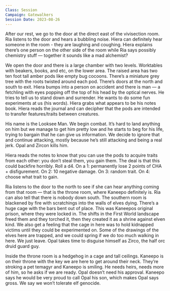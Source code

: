 ```yaml
---
Class: Session
Campaign: Gatewalkers
Session Date: 2023-08-26
---
```

After our rest, we go to the door at the direct east of the vivisection room. Ria listens to the door and hears a bubbling noise. Hiera can definitely hear someone in the room - they are laughing and coughing. Hiera explains there’s one person on the other side of the room while Ria says possibly chemistry stuff — together it sounds like a mad alchemist?

We open the door and there is a large chamber with two levels. Worktables with beakers, books, and etc, on the lower area. The raised area has two ten foot tall amber pods like empty bug cocoons. There’s a miniature grey tree with the roots twisted around each pod. There’s doors at the north and south to exit. Hiera bumps into a person on accident and there is man — a fetchling with eyes popping off the top of his head by the optical nerves. He tries to tell us to stand down and surrender. He wants to do some fun experiments at us (his words). Hiera grabs what appears to be his notes book. Hiera reads the journal and can decipher that the pods are intended to transfer features/traits between creatures.

His name is the Looksee Man. We begin combat. It’s hard to land anything on him but we manage to get him pretty low and he starts to beg for his life, trying to bargain that he can give us information. We decide to ignore that and continue attacking, mostly because he’s still attacking and being a real jerk. Opal and Zircon kills him.

Hiera reads the notes to know that you can use the pods to acquire traits from each other: you don’t steal them, you gain them. The deal is that this could backfire horribly. Roll a d4. On a 1: permanently lose 2 points of CHA + disfigurement. On 2: 10 negative damage. On 3: random trait. On 4: choose what trait to gain.

Ria listens to the door to the north to see if she can hear anything coming from that room — that is the throne room, where Kaneepo definitely is. Ria can also tell that there is nobody down south. The southern room is blackened by fire with scratchings into the walls of elves dying. There’s a huge cage with the bars bent out of place. This was Kaneepos original prison, where they were locked in. The shifts in the First World landscape freed them and they torched it, then they created it as a shrine against elven kind. We also get a feeling that the cage in here was to hold kidnapped victims until they could be experimented on. Some of the drawings of the elves here are trapped, and we could spring if we do too much walking in here. We just leave. Opal takes time to disguise himself as Zirco, the half orc druid guard guy.

Inside the throne room is a hedgehog in a cage and tall ceilings. Kaneepo is on their throne with the key we are here to get around their neck. They’re stroking a pet temagyr and Kaneepo is smiling. He needs heirs, needs more of him, so he asks if we are ready. Opal doesn’t need his approval. Kaneepo says he would be very proud to call Opal his son, which makes Opal says gross. We say we won’t tolerate elf genocide.